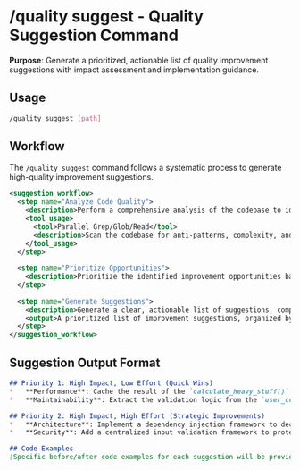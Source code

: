 # /quality suggest - Quality Suggestion Command

**Purpose**: Generate a prioritized, actionable list of quality improvement suggestions with impact assessment and implementation guidance.

## Usage
```bash
/quality suggest [path]
```

## Workflow

The `/quality suggest` command follows a systematic process to generate high-quality improvement suggestions.

```xml
<suggestion_workflow>
  <step name="Analyze Code Quality">
    <description>Perform a comprehensive analysis of the codebase to identify areas for improvement in performance, maintainability, security, test coverage, and documentation.</description>
    <tool_usage>
      <tool>Parallel Grep/Glob/Read</tool>
      <description>Scan the codebase for anti-patterns, complexity, and other quality issues.</description>
    </tool_usage>
  </step>
  
  <step name="Prioritize Opportunities">
    <description>Prioritize the identified improvement opportunities based on their potential impact and the estimated effort required to implement them.</description>
  </step>
  
  <step name="Generate Suggestions">
    <description>Generate a clear, actionable list of suggestions, complete with code examples and implementation guidance.</description>
    <output>A prioritized list of improvement suggestions, organized by impact and effort.</output>
  </step>
</suggestion_workflow>
```

## Suggestion Output Format
```markdown
## Priority 1: High Impact, Low Effort (Quick Wins)
*   **Performance**: Cache the result of the `calculate_heavy_stuff()` function. (Estimated Effort: 2 hours)
*   **Maintainability**: Extract the validation logic from the `user_controller.py` into a separate helper function. (Estimated Effort: 1 hour)

## Priority 2: High Impact, High Effort (Strategic Improvements)
*   **Architecture**: Implement a dependency injection framework to decouple your services. (Estimated Effort: 2 days)
*   **Security**: Add a centralized input validation framework to protect against injection attacks. (Estimated Effort: 3 days)

## Code Examples
[Specific before/after code examples for each suggestion will be provided here.]
```
